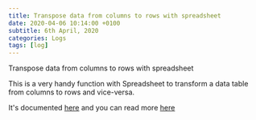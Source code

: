 ```yaml
---
title: Transpose data from columns to rows with spreadsheet
date: 2020-04-06 10:14:00 +0100
subtitle: 6th April, 2020
categories: Logs
tags: [log]
---
```


Transpose data from columns to rows with spreadsheet

This is a very handy function with Spreadsheet to transform a data table from columns to rows and vice-versa.

It's documented [here](https://thenextweb.com/basics/2020/03/26/fancy-google-sheets-formula-never-use/) and you can read more [here](https://academy.datawrapper.de/article/104-transpose-a-dataset)